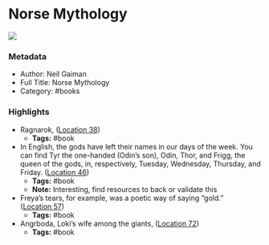 # Norse Mythology

![](https://images-na.ssl-images-amazon.com/images/I/51XV9hsiwmL._SL200_.jpg)

### Metadata

- Author: Neil Gaiman
- Full Title: Norse Mythology
- Category: #books

### Highlights

- Ragnarok, ([Location 38](https://readwise.io/to_kindle?action=open&asin=B01HQA6EOC&location=38))
  - **Tags:** #book
- In English, the gods have left their names in our days of the week. You can find Tyr the one-handed (Odin’s son), Odin, Thor, and Frigg, the queen of the gods, in, respectively, Tuesday, Wednesday, Thursday, and Friday. ([Location 46](https://readwise.io/to_kindle?action=open&asin=B01HQA6EOC&location=46))
  - **Tags:** #book
  - **Note:** Interesting, find resources to back or validate this
- Freya’s tears, for example, was a poetic way of saying “gold.” ([Location 57](https://readwise.io/to_kindle?action=open&asin=B01HQA6EOC&location=57))
  - **Tags:** #book
- Angrboda, Loki’s wife among the giants, ([Location 72](https://readwise.io/to_kindle?action=open&asin=B01HQA6EOC&location=72))
  - **Tags:** #book
